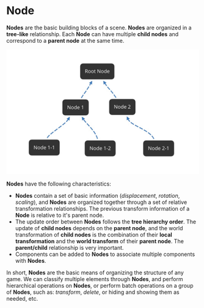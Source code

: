 # Node

__Nodes__ are the basic building blocks of a scene. __Nodes__ are organized in a __tree-like__ relationship. Each __Node__ can have multiple __child nodes__ and correspond to a __parent node__ at the same time.

![nodes](scene/nodes.jpg)

__Nodes__ have the following characteristics:

- __Nodes__ contain a set of basic information (*displacement*, *rotation*, *scaling*), and __Nodes__ are organized together through a set of relative transformation relationships. The previous transform information of a __Node__ is relative to it's parent node.
- The update order between __Nodes__ follows the __tree hierarchy order__. The update of __child nodes__ depends on the __parent node__, and the world transformation of __child nodes__ is the combination of their __local transformation__ and the __world transform__ of their __parent node__. The **parent/child** relationship is very important.
- Components can be added to __Nodes__ to associate multiple components with __Nodes__.

In short, __Nodes__ are the basic means of organizing the structure of any game. We can classify multiple elements through __Nodes__, and perform hierarchical operations on __Nodes__, or perform batch operations on a group of __Nodes__, such as: *transform*, *delete*, or hiding and showing them as needed, etc.
